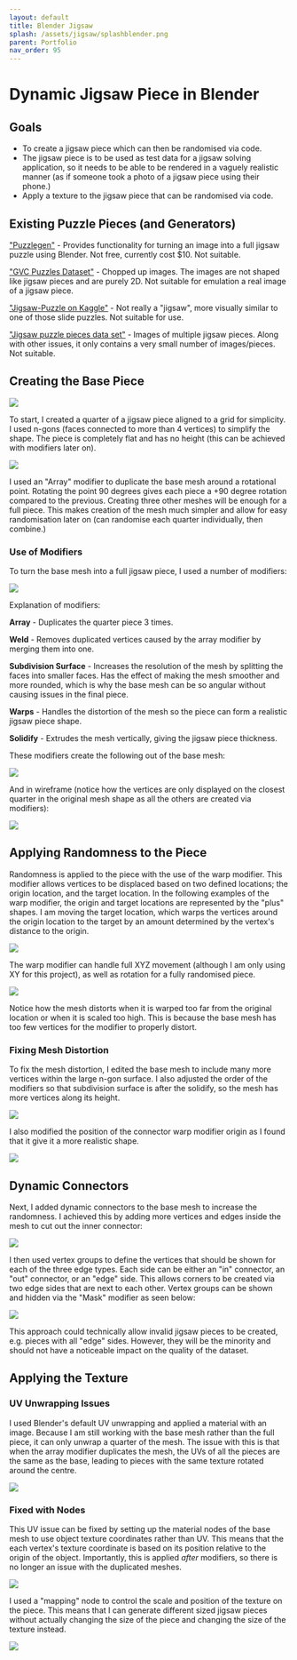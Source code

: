 ```yaml
---
layout: default
title: Blender Jigsaw
splash: /assets/jigsaw/splashblender.png
parent: Portfolio
nav_order: 95
---
```


# Dynamic Jigsaw Piece in Blender

## Goals

- To create a jigsaw piece which can then be randomised via code.
- The jigsaw piece is to be used as test data for a jigsaw solving application, so it needs to be able to be rendered in a vaguely realistic manner (as if someone took a photo of a jigsaw piece using their phone.)
- Apply a texture to the jigsaw piece that can be randomised via code.

## Existing Puzzle Pieces (and Generators)

["Puzzlegen"](https://blendermarket.com/products/puzzlegen) - Provides functionality for turning an image into a full jigsaw puzzle using Blender. Not free, currently cost $10. Not suitable.

["GVC Puzzles Dataset"](https://www.cct.lsu.edu/~cliu/PuzzleDataset/GVCPuzzles.html) - Chopped up images. The images are not shaped like jigsaw pieces and are purely 2D. Not suitable for emulation a real image of a jigsaw piece.

["Jigsaw-Puzzle on Kaggle"](https://www.kaggle.com/datasets/shivajbd/jigsawpuzzle) - Not really a "jigsaw", more visually similar to one of those slide puzzles. Not suitable for use.

["Jigsaw puzzle pieces data set"](https://www.uofr.net/~greg/puzzle/) - Images of multiple jigsaw pieces. Along with other issues, it only contains a very small number of images/pieces. Not suitable.

## Creating the Base Piece

![](/assets/jigsaw/jigsaw1basemesh.png)

To start, I created a quarter of a jigsaw piece aligned to
a grid for simplicity. I used n-gons (faces connected to more than 4 vertices) to simplify the shape. The piece is completely
flat and has no height (this can be achieved with modifiers later on).

![](/assets/jigsaw/arraymod.gif)

I used an "Array" modifier to duplicate the base mesh
around a rotational point. Rotating the point 90
degrees gives each piece a +90 degree rotation
compared to the previous. Creating three other meshes
will be enough for a full piece. This makes creation
of the mesh much simpler and allow for easy 
randomisation later on (can randomise each quarter
individually, then combine.)

### Use of Modifiers

To turn the base mesh into a full jigsaw piece, I used a number of modifiers:

![](/assets/jigsaw/modifiers.png)

Explanation of modifiers:

**Array** - Duplicates the quarter piece 3 times.

**Weld**  - Removes duplicated vertices caused by the array modifier by merging them into one.

**Subdivision Surface** - Increases the resolution of the mesh by splitting the faces into smaller faces. Has the effect of making the mesh smoother and more rounded, which is why the base mesh can be so angular without causing issues in the final piece.

**Warps** - Handles the distortion of the mesh so the piece can form a realistic jigsaw piece shape.

**Solidify** - Extrudes the mesh vertically, giving the jigsaw piece thickness.

These modifiers create the following out of the base mesh:

![](/assets/jigsaw/jigsaw1.png)

And in wireframe (notice how the vertices are only displayed on the closest quarter in the original mesh shape as all the others are created via modifiers):

![](/assets/jigsaw/jigsaw1wireframe.png)

## Applying Randomness to the Piece

Randomness is applied to the piece with the use of the warp modifier. This modifier allows vertices to be displaced based on two defined locations; the origin location, and the target location. In the following examples of the warp modifier, the origin and target locations are represented by the "plus" shapes. I am moving the target location, which warps the vertices around the origin location to the target by an amount determined by the vertex's distance to the origin.

![](/assets/jigsaw/warpmod.gif)

The warp modifier can handle full XYZ movement (although I am only using XY for this project), as well as rotation for a fully randomised piece.

![](/assets/jigsaw/inoutwarp.gif)

Notice how the mesh distorts when it is warped too far from the original location or when it is scaled too high. This is because the base mesh has too few vertices for the modifier to properly distort.

### Fixing Mesh Distortion

To fix the mesh distortion, I edited the base mesh to include many more vertices within the large n-gon surface. I also adjusted the order of the modifiers so that subdivision surface is after the solidify, so the mesh has more vertices along its height.

![](/assets/jigsaw/jigsaw2mesh.png)

I also modified the position of the connector warp modifier origin as I found that it give it a more realistic shape.

![](/assets/jigsaw/jigsaw2warp.gif)

## Dynamic Connectors

Next, I added dynamic connectors to the base mesh to increase the randomness. I achieved this by adding more vertices and edges inside the mesh to cut out the inner connector:

![](/assets/jigsaw/jigsaw4basemesh.png)

I then used vertex groups to define the vertices that should be shown for each of the three edge types. Each side can be either an "in" connector, an "out" connector, or an "edge" side. This allows corners to be created via two edge sides that are next to each other. Vertex groups can be shown and hidden via the "Mask" modifier as seen below:

![](/assets/jigsaw/jigsaw4maskmod.gif)

This approach could technically allow invalid jigsaw pieces to be created, e.g. pieces with all "edge" sides. However, they will be the minority and should not have a noticeable impact on the quality of the dataset.

## Applying the Texture

### UV Unwrapping Issues

I used Blender's default UV unwrapping and applied a material with an image. Because I am still working with the base mesh rather than the full piece, it can only unwrap a quarter of the mesh. The issue with this is that when the array modifier duplicates the mesh, the UVs of all the pieces are the same as the base, leading to pieces with the same texture rotated around the centre.

![](/assets/jigsaw/jigsaw3unwrap.png)

### Fixed with Nodes

This UV issue can be fixed by setting up the material nodes of the base mesh to use object texture coordinates rather than UV. This means that the each vertex's texture coordinate is based on its position relative to the origin of the object. Importantly, this is applied *after* modifiers, so there is no longer an issue with the duplicated meshes.

![](/assets/jigsaw/jigsaw3nodes.png)

I used a "mapping" node to control the scale and position of the texture on the piece. This means that I can generate different sized jigsaw pieces without actually changing the size of the piece and changing the size of the texture instead.

![](/assets/jigsaw/jigsaw3uv.gif)
